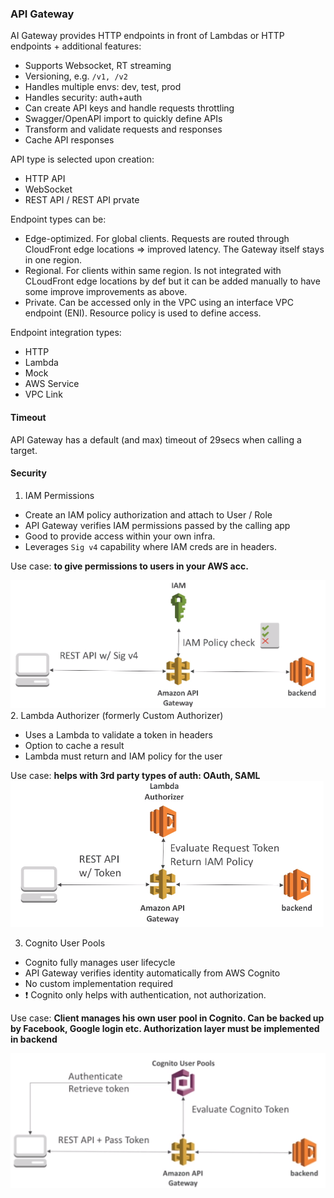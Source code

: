 ### API Gateway
AI Gateway provides HTTP endpoints in front of Lambdas or HTTP endpoints + additional features:
* Supports Websocket, RT streaming
* Versioning, e.g. `/v1, /v2`
* Handles multiple envs: dev, test, prod
* Handles security: auth+auth
* Can create API keys and handle requests throttling
* Swagger/OpenAPI import to quickly define APIs
* Transform and validate requests and responses
* Cache API responses

API type is selected upon creation:
* HTTP API
* WebSocket
* REST API / REST API prvate

Endpoint types can be:
* Edge-optimized. For global clients. Requests are routed through CloudFront edge locations => improved latency. The Gateway itself stays in one region.
* Regional. For clients within same region. Is not integrated with CLoudFront edge locations by def but it can be added manually to have some improve  improvements as above.
* Private. Can be accessed only in the VPC using an interface VPC endpoint (ENI). Resource policy is used to define access.

Endpoint integration types:
* HTTP
* Lambda
* Mock
* AWS Service
* VPC Link

#### Timeout
API Gateway has a default (and max) timeout of 29secs when calling a target.

#### Security
1. IAM Permissions
* Create an IAM policy authorization and attach to User / Role
* API Gateway verifies IAM permissions passed by the calling app
* Good to provide access within your own infra.
* Leverages `Sig v4` capability where IAM creds are in headers.

Use case: **to give permissions to users in your AWS acc.**

![API_Gateway_security1.png](API_Gateway_security1.png)
2. Lambda Authorizer (formerly Custom Authorizer)
* Uses a Lambda to validate a token in headers
* Option to cache a result
* Lambda must return and IAM policy for the user

Use case: **helps with 3rd party types of auth: OAuth, SAML**
![API_Gateway_security2.png](API_Gateway_security2.png)

3. Cognito User Pools
* Cognito fully manages user lifecycle
* API Gateway verifies identity automatically from AWS Cognito
* No custom implementation required
* :exclamation: Cognito only helps with authentication, not authorization.

Use case: **Client manages his own user pool in Cognito. Can be backed up by Facebook, Google login etc. Authorization layer must be implemented in backend**

![API_Gateway_security3.png](API_Gateway_security3.png)
